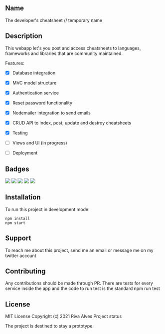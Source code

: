 ## Name

The developer's cheatsheet
// temporary name

## Description

This webapp let's you post and access cheatsheets to languages, frameworks and libraries that are community maintained.

Features:
- [x] Database integration
- [x] MVC model structure
- [x] Authentication service
- [x] Reset password functionality
- [x] Nodemailer integration to send emails
- [x] CRUD API to index, post, update and destroy cheatsheets
- [x] Testing

- [ ] Views and UI (in progress)
- [ ] Deployment

## Badges

![](https://img.shields.io/badge/database-MongoDB-yellowgreen)
![](https://img.shields.io/badge/code-JavaScript-lightblue)
![](https://img.shields.io/badge/code-NodeJS-white)
![](https://img.shields.io/badge/code-ExpressJS-white)
![](https://img.shields.io/badge/Testing-Jest-orange)

## Installation

To run this project in development mode:

```
npm install
npm start
```

## Support

To reach me about this project, send me an email or message me on my twitter account

## Contributing

Any contributions should be made through PR. There are tests for every service inside the app and the code to run test is the standard npm run test

## License

MIT License Copyright (c) 2021 Riva Alves
Project status

The project is destined to stay a prototype.

